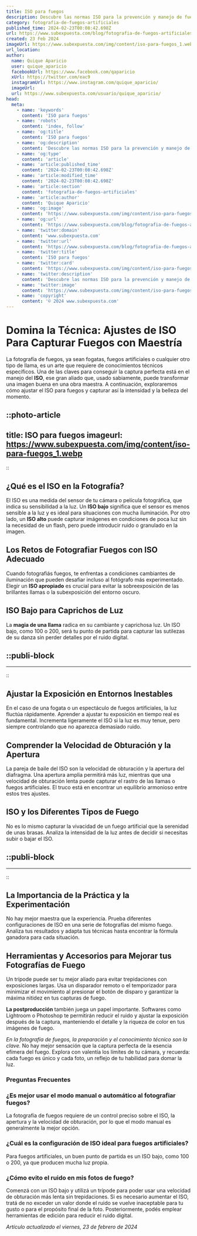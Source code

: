 ```yaml
---
title: ISO para fuegos
description: Descubre las normas ISO para la prevención y manejo de fuegos. Mantén tu empresa segura y conforme a estándares internacionales.
category: fotografia-de-fuegos-artificiales
published_time: 2024-02-23T00:08:42.698Z
url: https://www.subexpuesta.com/blog/fotografia-de-fuegos-artificiales/iso-para-fuegos
created: 23 Feb 2024
imageUrl: https://www.subexpuesta.com/img/content/iso-para-fuegos_1.webp
url_location:
author:
  name: Quique Aparicio
  user: quique_aparicio
  facebookUrl: https://www.facebook.com/qaparicio
  xUrl: https://twitter.com/eac9
  instagramUrl: https://www.instagram.com/quique_aparicio/
  imageUrl: 
  url: https://www.subexpuesta.com/usuario/quique_aparicio/
head:
  meta:
    - name: 'keywords'
      content: 'ISO para fuegos'
    - name: 'robots'
      content: 'index, follow'
    - name: 'og:title'
      content: 'ISO para fuegos'
    - name: 'og:description'
      content: 'Descubre las normas ISO para la prevención y manejo de fuegos. Mantén tu empresa segura y conforme a estándares internacionales.'
    - name: 'og:type'
      content: 'article'
    - name: 'article:published_time'
      content: '2024-02-23T00:08:42.698Z'
    - name: 'article:modified_time'
      content: '2024-02-23T00:08:42.698Z'
    - name: 'article:section'
      content: 'fotografia-de-fuegos-artificiales'
    - name: 'article:author'
      content: 'Quique Aparicio'
    - name: 'og:image'
      content: 'https://www.subexpuesta.com/img/content/iso-para-fuegos_1.webp'
    - name: 'og:url'
      content: 'https://www.subexpuesta.com/blog/fotografia-de-fuegos-artificiales/iso-para-fuegos'
    - name: 'twitter:domain'
      content: 'www.subexpuesta.com'
    - name: 'twitter:url'
      content: 'https://www.subexpuesta.com/blog/fotografia-de-fuegos-artificiales/iso-para-fuegos'
    - name: 'twitter:title'
      content: 'ISO para fuegos'
    - name: 'twitter:card'
      content: 'https://www.subexpuesta.com/img/content/iso-para-fuegos_1.webp'
    - name: 'twitter:description'
      content: 'Descubre las normas ISO para la prevención y manejo de fuegos. Mantén tu empresa segura y conforme a estándares internacionales.'
    - name: 'twitter:image'
      content: 'https://www.subexpuesta.com/img/content/iso-para-fuegos_1.webp'
    - name: 'copyright'
      content: '© 2024 www.subexpuesta.com'
---
```

# Domina la Técnica: Ajustes de ISO Para Capturar Fuegos con Maestría

La fotografía de fuegos, ya sean fogatas, fuegos artificiales o cualquier otro tipo de llama, es un arte que requiere de conocimientos técnicos específicos. Una de las claves para conseguir la captura perfecta está en el manejo del **ISO**, ese gran aliado que, usado sabiamente, puede transformar una imagen buena en una obra maestra. A continuación, exploraremos cómo ajustar el ISO para fuegos y capturar así la intensidad y la belleza del momento.


::photo-article
---
title: ISO para fuegos
imageurl: https://www.subexpuesta.com/img/content/iso-para-fuegos_1.webp
---
::


## ¿Qué es el ISO en la Fotografía?
El ISO es una medida del sensor de tu cámara o película fotográfica, que indica su sensibilidad a la luz. Un **ISO bajo** significa que el sensor es menos sensible a la luz y es ideal para situaciones con mucha iluminación. Por otro lado, un **ISO alto** puede capturar imágenes en condiciones de poca luz sin la necesidad de un flash, pero puede introducir ruido o granulado en la imagen.

## Los Retos de Fotografiar Fuegos con ISO Adecuado
Cuando fotografiás fuegos, te enfrentas a condiciones cambiantes de iluminación que pueden desafiar incluso al fotógrafo más experimentado. Elegir un **ISO apropiado** es crucial para evitar la sobreexposición de las brillantes llamas o la subexposición del entorno oscuro.

## ISO Bajo para Caprichos de Luz
La **magia de una llama** radica en su cambiante y caprichosa luz. Un ISO bajo, como 100 o 200, será tu punto de partida para capturar las sutilezas de su danza sin perder detalles por el ruido digital.


  ::publi-block
  ---
  ---
  ::
  
  
## Ajustar la Exposición en Entornos Inestables
En el caso de una fogata o un espectáculo de fuegos artificiales, la luz fluctúa rápidamente. Aprender a ajustar tu exposición en tiempo real es fundamental. Incrementa ligeramente el ISO si la luz es muy tenue, pero siempre controlando que no aparezca demasiado ruido.

## Comprender la Velocidad de Obturación y la Apertura
La pareja de baile del ISO son la velocidad de obturación y la apertura del diafragma. Una apertura amplia permitirá más luz, mientras que una velocidad de obturación lenta puede capturar el rastro de las llamas o fuegos artificiales. El truco está en encontrar un equilibrio armonioso entre estos tres ajustes.

## ISO y los Diferentes Tipos de Fuego
No es lo mismo capturar la vivacidad de un fuego artificial que la serenidad de unas brasas. Analiza la intensidad de la luz antes de decidir si necesitas subir o bajar el ISO.


  ::publi-block
  ---
  ---
  ::
  
  
## La Importancia de la Práctica y la Experimentación
No hay mejor maestra que la experiencia. Prueba diferentes configuraciones de ISO en una serie de fotografías del mismo fuego. Analiza tus resultados y adapta tus técnicas hasta encontrar la fórmula ganadora para cada situación.

## Herramientas y Accesorios para Mejorar tus Fotografías de Fuego
Un trípode puede ser tu mejor aliado para evitar trepidaciones con exposiciones largas. Usa un disparador remoto o el temporizador para minimizar el movimiento al presionar el botón de disparo y garantizar la máxima nitidez en tus capturas de fuego.

**La postproducción** también juega un papel importante. Softwares como Lightroom o Photoshop te permitirán reducir el ruido y ajustar la exposición después de la captura, manteniendo el detalle y la riqueza de color en tus imágenes de fuego.

*En la fotografía de fuegos, la preparación y el conocimiento técnico son la clave.* No hay mejor sensación que la captura perfecta de la esencia efímera del fuego. Explora con valentía los límites de tu cámara, y recuerda: cada fuego es único y cada foto, un reflejo de tu habilidad para domar la luz.

### Preguntas Frecuentes

### ¿Es mejor usar el modo manual o automático al fotografiar fuegos?
La fotografía de fuegos requiere de un control preciso sobre el ISO, la apertura y la velocidad de obturación, por lo que el modo manual es generalmente la mejor opción.

### ¿Cuál es la configuración de ISO ideal para fuegos artificiales?
Para fuegos artificiales, un buen punto de partida es un ISO bajo, como 100 o 200, ya que producen mucha luz propia.

### ¿Cómo evito el ruido en mis fotos de fuego?
Comenzá con un ISO bajo y utilizá un trípode para poder usar una velocidad de obturación más lenta sin trepidaciones. Si es necesario aumentar el ISO, tratá de no exceder un valor donde el ruido se vuelve inaceptable para tu gusto o para el propósito final de la foto. Posteriormente, podés emplear herramientas de edición para reducir el ruido digital.

_Artículo actualizado el viernes, 23 de febrero de 2024_